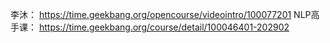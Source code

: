
李沐： https://time.geekbang.org/opencourse/videointro/100077201
NLP高手课： https://time.geekbang.org/course/detail/100046401-202902
